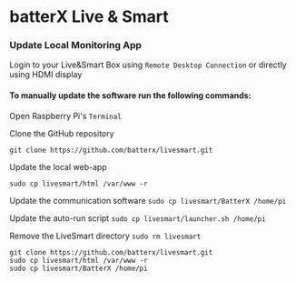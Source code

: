 # batterX Live & Smart

### Update Local Monitoring App

Login to your Live&Smart Box using `Remote Desktop Connection` or directly using HDMI display

#### To manually update the software run the following commands:

Open Raspberry Pi's `Terminal`

Clone the GitHub repository
```
git clone https://github.com/batterx/livesmart.git
```

Update the local web-app
```
sudo cp livesmart/html /var/www -r
```

Update the communication software
`sudo cp livesmart/BatterX /home/pi`

Update the auto-run script
`sudo cp livesmart/launcher.sh /home/pi`

Remove the LiveSmart directory
`sudo rm livesmart`

```
git clone https://github.com/batterx/livesmart.git
sudo cp livesmart/html /var/www -r
sudo cp livesmart/BatterX /home/pi
```
